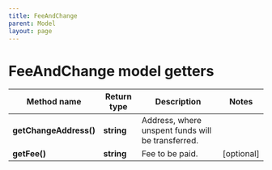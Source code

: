 ```yaml
---
title: FeeAndChange
parent: Model
layout: page
---
```


# FeeAndChange model getters

Method name | Return type | Description | Notes
------------ | ------------- | ------------- | -------------
**getChangeAddress()** | **string** | Address, where unspent funds will be transferred. |
**getFee()** | **string** | Fee to be paid. | [optional]

